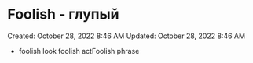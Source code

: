 # Foolish - глупый

Created: October 28, 2022 8:46 AM
Updated: October 28, 2022 8:46 AM

- foolish look foolish actFoolish phrase